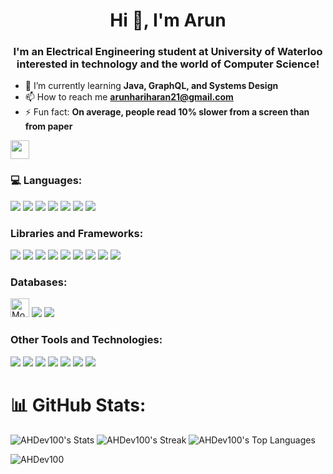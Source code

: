 <h1 align="center">Hi 👋, I'm Arun</h1>
<h3 align="center">I'm an Electrical Engineering student at University of Waterloo interested in technology and the world of Computer Science!</h3>

- 🌱 I’m currently learning **Java, GraphQL, and Systems Design**
- 📫 How to reach me **arunhariharan21@gmail.com**
- ⚡ Fun fact: **On average, people read 10% slower from a screen than from paper**

<a href="https://ca.linkedin.com/in/arun-hariharan-885593244" target="_blank"><img src="https://img.shields.io/badge/-LinkedIn-blue?style=flat-square&logo=Linkedin&logoColor=white" height="30"></a>

<h3 align="left">💻 Languages:</h3>
<p align="left"> 
  <img src="https://img.shields.io/badge/C++-00599C.svg?style=for-the-badge&logo=c%2B%2B&logoColor=white" />
  <img src="https://img.shields.io/badge/Java-ED8B00.svg?style=for-the-badge&logo=java&logoColor=white"/>
  <img src="https://img.shields.io/badge/HTML5-E34F26?style=for-the-badge&logo=html5&logoColor=white"/>
  <img src="https://img.shields.io/badge/CSS3-1572B6?style=for-the-badge&logo=css3&logoColor=white" />
  <img src="https://img.shields.io/badge/JavaScript-F7DF1E.svg?style=for-the-badge&logo=javascript&logoColor=black"/>
  <img src="https://img.shields.io/badge/TypeScript-007ACC?style=for-the-badge&logo=typescript&logoColor=white"/>
  <img src="https://img.shields.io/badge/GraphQl-E10098?style=for-the-badge&logo=graphql&logoColor=white"/>
</p>

<h3 align="left">Libraries and Frameworks:</h3>
<p align="left"> 
  <img src="https://img.shields.io/badge/React-20232A?style=for-the-badge&logo=react&logoColor=61DAFB">
  <img src="https://img.shields.io/badge/Redux-593D88?style=for-the-badge&logo=redux&logoColor=white"/>
  <img src="https://img.shields.io/badge/next%20js-000000?style=for-the-badge&logo=nextdotjs&logoColor=white" />
  <img src="https://img.shields.io/badge/Node.js-43853D?style=for-the-badge&logo=node.js&logoColor=white">
  <img src="https://img.shields.io/badge/Express.js-000000?style=for-the-badge&logo=express&logoColor=white">
  <img src="https://img.shields.io/badge/Sequelize-52B0E7?style=for-the-badge&logo=Sequelize&logoColor=white" />
  <img src="https://img.shields.io/badge/Jest-C21325?style=for-the-badge&logo=jest&logoColor=white"/>
  <img src="https://img.shields.io/badge/jQuery-0769AD?style=for-the-badge&logo=jquery&logoColor=white" />
  <img src="https://img.shields.io/badge/Tailwind_CSS-38B2AC?style=for-the-badge&logo=tailwind-css&logoColor=white" />
</p>

<h3 align="left">Databases:</h3>
<p align="left"> 
  <img src="https://img.shields.io/badge/MongoDB-4EA94B?style=for-the-badge&logo=mongodb&logoColor=white" alt="MongoDB" height="30">
  <img src="https://img.shields.io/badge/PostgreSQL-316192?style=for-the-badge&logo=postgresql&logoColor=white" />
  <img src="https://img.shields.io/badge/redis-%23DD0031.svg?&style=for-the-badge&logo=redis&logoColor=white" />
</p>

<h3>Other Tools and Technologies:</h3>
<p>
  <img src="https://img.shields.io/badge/GIT-E44C30?style=for-the-badge&logo=git&logoColor=white" />
  <img src="https://img.shields.io/badge/Postman-FF6C37?style=for-the-badge&logo=Postman&logoColor=white" />
  <img src="https://img.shields.io/badge/Apollo%20GraphQL-311C87?&style=for-the-badge&logo=Apollo%20GraphQL&logoColor=white" />
  <img src="https://img.shields.io/badge/Jenkins-D24939?style=for-the-badge&logo=Jenkins&logoColor=white" />
  <img src="https://img.shields.io/badge/Docker-2CA5E0?style=for-the-badge&logo=docker&logoColor=white" />
  <img src="https://img.shields.io/badge/Jira-0052CC?style=for-the-badge&logo=Jira&logoColor=white" />
  <img src="https://img.shields.io/badge/Linux-FCC624?style=for-the-badge&logo=linux&logoColor=black" />
</p>

# 📊 GitHub Stats:
![AHDev100's Stats](https://github-readme-stats.vercel.app/api?username=AHDev100&theme=vue-dark&show_icons=true&hide_border=true&count_private=true)
![AHDev100's Streak](https://github-readme-streak-stats.herokuapp.com/?user=AHDev100&theme=vue-dark&hide_border=true)
![AHDev100's Top Languages](https://github-readme-stats.vercel.app/api/top-langs/?username=AHDev100&theme=vue-dark&show_icons=true&hide_border=true&layout=compact)

<p align="left"> <img src="https://komarev.com/ghpvc/?username=AHDev100&label=Profile%20views&color=0e75b6&style=flat" alt="AHDev100" /> </p>
